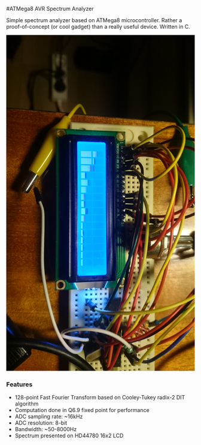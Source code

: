 #ATMega8 AVR Spectrum Analyzer

Simple spectrum analyzer based on ATMega8 microcontroller. Rather a proof-of-concept (or cool gadget) than a really useful device. Written in C.

![](analyzer.jpg)

### Features

- 128-point Fast Fourier Transform based on Cooley-Tukey radix-2 DIT algorithm
- Computation done in Q6.9 fixed point for performance
- ADC sampling rate: ~16kHz
- ADC resolution: 8-bit
- Bandwidth: ~50-8000Hz
- Spectrum presented on HD44780 16x2 LCD